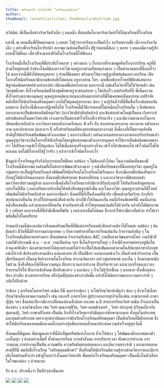 ```yaml
---
title: เตรียมอะไร ทำไมถึงชื่อ "เตรียมอุดมศึกษา"
author:
thumbnail: /assets/articles/_thumbnails/whytriam.jpg
---
```


สวัสดีค่ะ พี่เป็นเด็กต่างจังหวัดตัวเล็ก ๆ คนหนึ่ง
ที่สอบติดโควตาจังหวัดทำให้ได้มาเรียนที่โรงเรียน

แห่งนี้ ณ ตอนนั้นพี่ก็คิดมากมาก ๆ เลยค่ะ ไม่รู้ว่าการเรียนจะเป็นยังไง
จะเรียนยากมั้ย เด็กจากจังหวัดเล็ก ๆ อย่างพี่จะเรียนไหวรึเปล่า
สภาพแวดล้อมเป็นยังไง พี่รู้ว่าตอนนี้น้อง ๆ หลาย ๆ
คนคงมีความรู้สึกแบบนี้ใช่มั้ยคะ
เดี๋ยวพี่จะมาเล่าชีวิตในโรงเรียนนี้ให้ฟังเอง

โรงเรียนนี้เป็นโรงเรียนที่พี่ประทับใจหลาย ๆ อย่างมาก ๆ
เรื่องแรกที่จะขอพูดคือเรื่องการเรียน ครูที่นี่ส่วนใหญ่สอนดี
ถ้าน้องโชคดีน้องอาจจะได้เจอครูบางท่านที่สอนเก่งมาก ๆ
เป็นตำนานของที่นี่เลยก็ว่าได้ นอกจากนี้พี่ยังได้พบครูหลาย ๆ
ท่านที่มีเมตตา พร้อมจะให้ความรู้ลูกศิษย์แม้นอกเวลาเรียน
เปิดโอกาสให้นักเรียนมาซักถามข้อสงสัยได้ตลอด ครูบางท่าน โทร.
มาเพื่ออธิบายโจทย์ฟิสิกส์แสนยาก พิสูจน์คณิตศาสตร์ด้วยปากเปล่า
เพียงแค่พี่เอ่ยปากถาม นอกจากนี้ แม้แต่ในวิชาที่ไม่ใช่วิชาหลัก เช่น
วิชาสุขศึกษา ซึ่งโรงเรียนเดิมพี่วิชาสุขศึกษาครูจะสอนสบาย ๆ ให้เลิกเร็ว
แต่สำหรับที่นี่ พี่เห็นความตั้งใจอย่างมากของคุณครู
คุณครูสอนดีและสอนละเอียดมากอย่างที่พี่ไม่เคยพบเห็นมาก่อน
แต่ปัจจัยหลักที่ทำให้นักเรียนเตรียมอุดมฯ เก่งไม่ใช่คุณครูหรอกนะ น้อง ๆ
คงรู้กันดีว่าที่นี่ขึ้นชื่อเรื่องข้อสอบอันแสนยาก
ซึ่งเรื่องนี้พี่เองคงปฏิเสธไม่ได้
โรงเรียนนี้มีวิธีการสอบที่ไม่เหมือนโรงเรียนอื่น ๆ
คือข้อสอบกลางภาคจะเป็นข้อสอบอัตนัยทุกวิชา (บางวิชามีปรนัยปนบ้าง)
และข้อสอบส่วนใหญ่เป็นแนววิเคราะห์ คล้ายข้อสอบในมหาวิทยาลัย
เราเลยจำเป็นต้องเข้าใจเรื่องที่เราเรียนจริง ๆ
และมีความสามารถในการเขียนอธิบายอีกด้วย บางวิชาอาจสอบถึงภาคเรียนละ 4
ครั้ง คือ สอบก่อนกลางภาค กลางภาค หลังกลางภาค และปลายภาค (และอาจ 5
ครั้งสำหรับคนที่ต้องสอบซ่อมกลางภาค)
สิ่งนี้เองที่เป็นแรงผลักดันสำคัญให้นักเรียนขยันพัฒนาตัวเองเสมอ ๆ
นอกจากนี้แล้ว หลังคะแนนสอบกลางภาคออกเรียบร้อยแล้ว
คุณครูทุกวิชาจะเปิดโอกาสให้นักเรียนได้มาดูข้อสอบของตัวเองรายบุคคล
ทำให้เราเห็นข้อผิดพลาดของเรา ได้ปรับความเข้าใจให้ถูกต้อง
ไม่ใช่เมื่อสอบเสร็จทุกอย่างก็จบ เข้าใจก็ทำข้อสอบได้
เข้าใจผิดก็ไม่ได้คะแนน แต่ไม่มีโอกาสได้รู้ว่าจริง ๆ
แล้วเราเข้าใจผิดเรื่องอะไร

ฟังดูแล้วโรงเรียนดูจริงจังกับการสอบใช่มั้ยคะ แต่น้อง ๆ ไม่ต้องกลัวไปนะ
ในความคิดเห็นของพี่ โรงเรียนนี้มีสภาพแวดล้อมที่เอื้อต่อการพัฒนาตัวเองมาก
ๆ หนังสือเรียนของที่นี่แทบทุกวิชา
คุณครูในกลุ่มสาระจะเป็นผู้เรียบเรียงแล้วตีพิมพ์ให้นักเรียนในโรงเรียนได้เรียนเอง
ซึ่งจะมีแบบฝึกหัดเสริมการเรียนรู้ให้นักเรียนมากมาย ทั้งแบบฝึกหัดท้ายบท
ข้อสอบปีก่อน ๆ และบางวิชาอาจมีข้อสอบเข้ามหาวิทยาลัยรวมอยู่ด้วย
นอกจากนี้หนังสือโรงเรียนเรายังมีการปรับปรุงทุกปี
ให้ทันกับหลักสูตรแกนกลางในปีนั้น ๆ
และเสริมบางประเด็นให้หนังสือสมบูรณ์ยิ่งขึ้น และในบางวิชา
คุณครูบางท่านก็มีโจทย์เพิ่มเติมให้นักเรียนอีกด้วย นอกจากนี้แล้ว
สังคมที่นี่ก็เป็นสังคมที่น่ารัก เพื่อนช่วยกันเรียน
บ้างก็ทำสรุปมาแบ่งปันกัน บ้างก็ไปอ่านหนังสือด้วยกัน
บ้างก็ติวให้กันและกัน คนนี้เรียนพิเศษที่นี่ คนนั้นอ่านหนังสือเล่มนั้น
แล้วมาแลกเปลี่ยนกัน ช่วยกันอย่างนี้ ทำให้ทุกคนผ่านมันไปด้วยกัน
แล้วยังได้มิตรภาพดี ๆ กลับมา นอกจากนี้ที่นี่ยังมีเพื่อนที่ขยัน ๆ
เยอะแยะเต็มไปหมด ซึ่งจะทำให้เรามีแรงฮึดด้วย ทำให้เราขยันขึ้นไปโดยปริยาย

อ่านมาถึงจุดนี้น้องคงคิดว่าสังคมเตรียมเป็นที่ที่มีแต่การเรียนหนังสืออย่างเดียวใช่ไหมล่ะ
แต่น้อง ๆ คิดผิดแล้ว ชีวิตที่นี่มีกิจกรรมมากมายพอ ๆ
กับความท้าทายในการเรียนเช่นกัน กิจกรรมสำคัญ ๆ
ในโรงเรียนมันมีหลายอย่างมาก ตั้งแต่ชมรม กิจกรรมรับน้อง AIC
งานสืบสานวัฒนธรรมไทย งานกีฬาสี งานกีฬาประเพณี ต.อ. - ต.ท. งานเปิดบ้าน
ฯลฯ ซึ่งในกิจกรรมใหญ่ ๆ ก็จะมีกิจกรรมย่อยๆอยู่นับไม่ถ้วนเลยทีเดียว
น้องสามารถทำได้ทุกอย่างเลยไม่ว่าจะเป็นไปแข่งขันตอบคำถามในสัปดาห์ภาษาอังกฤษ
แข่งโต้วาที ขับร้องประสานเสียง แสดงละครเวที เป็นพิธีกร ออกแบบหน้าเว็บ
เป็นหัวหน้ากิจกรรม เป็นเชียร์ลีดเดอร์ เป็นคนจัดกิจกรรมในโรงเรียน
ทำงานจิตอาสา กล่าวสุนทรพจน์ และอื่น ๆ อีกมากมายนับไม่ถ้วน
ซึ่งสิ่งที่น้องได้ก็คือความสนุก ฝึกกระบวนการทำงาน ฝึกบริหารเวลา
แบ่งเวลาเรียนและเวลากิจกรรมให้ได้ ฝึกการเข้าสังคม ฝึกทักษะต่าง ๆ และน้อง
ๆ ก็จะได้รู้จักเพื่อน ๆ มากมาย ทั้งเพื่อนต่างห้อง ต่างตึก
ต่างสายการเรียน หรือรุ่นพี่รุ่นน้องต่างระดับชั้น
แล้วยังได้มิตรภาพและความทรงจำดี ๆ กลับไปอีกด้วย

ถ้าน้อง ๆ มาเรียนในสายวิทย์-คณิต ที่นี่ นอกจากน้อง ๆ
จะได้เรียนวิชาปกติแล้ว น้อง ๆ ยังจะได้เลือกเรียนวิชาเลือกตามความสนใจ
เช่น เบเกอรี่ อาหารไทย ผู้ประกอบการธุรกิจเบื้องต้น ภาษาเกาหลี
ภาษาญี่ปุ่น ฯลฯ ซึ่งแต่ละปีอาจมีการเปลี่ยนแปลงเล็กน้อย และพอ ม.5
สายการเรียนวิทย์-คณิต ก็จะแบ่งเป็นห้องต่าง ๆ ตามวิชาเลือก เช่น
วิทย์-คุณภาพชีวิต, วิทย์-คอมพิวเตอร์ , วิทย์-ประยุกต์
(เรียนเกี่ยวกับหุ่นยนต์), วิทย์-ภาษาฝรั่งเศส เป็นต้น
อีกทั้งโรงเรียนเรายังมีทุนการศึกษามากมาย ทั้งทุนในประเทศและทุนต่างประเทศ
เพราะทุกสถาบันมองว่านักเรียนโรงเรียนเตรียมอุดมฯ เป็นนักเรียนที่มีศักยภาพ
ซึ่งทำให้นักเรียนหลายคนมีอนาคตไกลอย่างรุ่นพี่หลายคนที่จบมาประสบความสำเร็จอยู่ทุกวันนี้

ทั้งหมดที่พี่พูดมา พี่ขอพูดเลยว่าที่นี่คือที่ขุมทรัพย์แห่งโอกาส
ที่จะให้น้อง ๆ ได้พัฒนาศักยภาพของตัวเองในทุก ๆ ด้านอย่างเต็มที่
ทั้งด้านการเรียน การเข้าสังคม การบริหารเวลา ทักษะการทำงาน การวางแผน
การทำงานเป็นทีม ความขยัน ความรับผิดชอบต่อตนเอง และมีความทรงจำดี ๆ
มากมายตลอดสามปีที่นี่ สมกับชื่อโรงเรียน "เตรียมอุดมศึกษา"
ที่เตรียมให้นักเรียนมีความรู้ทางด้านวิชาการและมีการเติบโตพร้อมที่จะก้าวเข้าสู่โลกกว้างในมหาวิทยาลัย
พี่ขอฝากโรงเรียนเตรียมอุดมฯ เป็นหนึ่งในตัวเลือกในใจของน้อง ๆ ด้วยนะคะ

รัก ต.อ. ประหนึ่งว่า ปิ่นปักจุฑานั่นเอย

![](/assets/articles/เตรียมอะไร-ทำไมถึงชื่อ-เตรียมอุดม/media/image1.jpg)
![](/assets/articles/เตรียมอะไร-ทำไมถึงชื่อ-เตรียมอุดม/media/image2.jpg)
![](/assets/articles/เตรียมอะไร-ทำไมถึงชื่อ-เตรียมอุดม/media/image3.jpg)
![](/assets/articles/เตรียมอะไร-ทำไมถึงชื่อ-เตรียมอุดม/media/image4.jpg)


